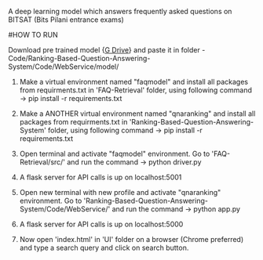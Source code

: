 A deep learning model which answers frequently asked questions on BITSAT (Bits Pilani entrance exams)



#HOW TO RUN

Download pre trained model {[G Drive](https://drive.google.com/file/d/1I77OjCvgtKvt8B5PNQVCDDMDkk7WZXCh/view?usp=sharing)} and paste it in folder - Code/Ranking-Based-Question-Answering-System/Code/WebService/model/ 

1. Make a virtual  environment named "faqmodel" and install all packages from requirments.txt in 'FAQ-Retrieval' folder, using following command -> pip install -r requirements.txt

2. Make a ANOTHER virtual  environment named "qnaranking" and install all packages from requirments.txt in 'Ranking-Based-Question-Answering-System' folder, using following command -> pip install -r requirements.txt

3. Open terminal and activate "faqmodel" environment. Go to 'FAQ-Retrieval/src/' and run the command -> python driver.py

4. A flask server for API calls is up on localhost:5001

5. Open new terminal with new profile and activate "qnaranking" environment. Go to 'Ranking-Based-Question-Answering-System/Code/WebService/' and run the command -> python app.py

6. A flask server for API calls is up on localhost:5000

7. Now open 'index.html' in 'UI' folder on a browser (Chrome preferred) and type a search query and click on search button. 
